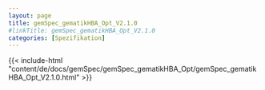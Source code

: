 ```yaml
---
layout: page
title: gemSpec_gematikHBA_Opt_V2.1.0
#linkTitle: gemSpec_gematikHBA_Opt_V2.1.0
categories: [Spezifikation]
---
```

{{< include-html "content/de/docs/gemSpec/gemSpec_gematikHBA_Opt/gemSpec_gematikHBA_Opt_V2.1.0.html" >}}